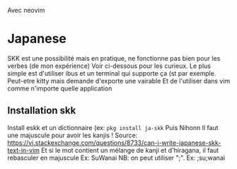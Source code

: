 Avec neovim
# Japanese
SKK est une possibilité mais en pratique, ne fonctionne pas bien pour les verbes (de mon expérience)
Voir ci-dessous pour les curieux.
Le plus simple est d'utiliser ibus et un terminal qui supporte ça (st par exemple. Peut-etre kitty mais demande d'exporte une vairable
Et de l'utiliser dans vim comme n'importe quelle application

## Installation skk
Install eskk et un dictionnaire (ex: 
```pkg install ja-skk```
Puis <c-j> Nihonn <space>
Il faut une majuscule pour avoir les kanjis !
Source: https://vi.stackexchange.com/questions/8733/can-i-write-japanese-skk-text-in-vim
Et si le mot contient un mélange de kanji et d'hiragana, il faut rebasculer en majuscule
Ex: SuWanai
NB: on peut utiliser ";". Ex: ;su;wanai

